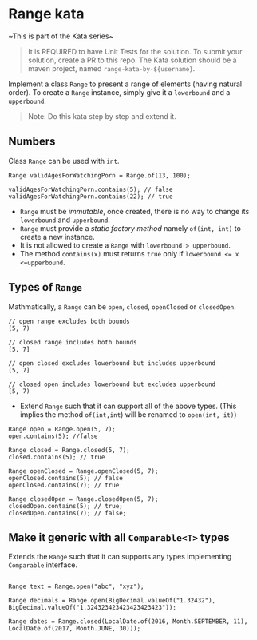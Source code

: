 # Range kata

~This is part of the Kata series~

> It is REQUIRED to have Unit Tests for the solution.
> To submit your solution, create a PR to this repo. The Kata solution should be a maven project, named  `range-kata-by-${username}`.

Implement a class `Range` to present a range of elements (having natural order). To create a `Range` instance, simply give it a `lowerbound` and a `upperbound`.

> Note: Do this kata step by step and extend it.

## Numbers

Class `Range` can be used with `int`.

```
Range validAgesForWatchingPorn = Range.of(13, 100);

validAgesForWatchingPorn.contains(5); // false
validAgesForWatchingPorn.contains(22); // true

```

- `Range` must be *immutable*, once created, there is no way to change its `lowerbound` and `upperbound`.
- `Range` must provide a _static factory method_ namely `of(int, int)` to create a new instance.
- It is not allowed to create a `Range` with `lowerbound > upperbound`.
- The method `contains(x)` must returns `true` only if 
`lowerbound <= x <=upperbound`.

## Types of `Range`

Mathmatically, a `Range` can be `open`, `closed`, `openClosed` or `closedOpen`.

```
// open range excludes both bounds
(5, 7)

// closed range includes both bounds
[5, 7]

// open closed excludes lowerbound but includes upperbound
(5, 7]

// closed open includes lowerbound but excludes upperbound
[5, 7)

```


- Extend `Range` such that it can support all of the above types. (This implies the method `of(int,int`) will be renamed to `open(int, it)`)

```
Range open = Range.open(5, 7);
open.contains(5); //false

Range closed = Range.closed(5, 7);
closed.contains(5); // true

Range openClosed = Range.openClosed(5, 7);
openClosed.contains(5); // false
openClosed.contains(7); // true

Range closedOpen = Range.closedOpen(5, 7);
closedOpen.contains(5); // true;
closedOpen.contains(7); // false;

```


## Make it generic with all `Comparable<T>` types

Extends the `Range` such that it can supports any types implementing `Comparable` interface.


```

Range text = Range.open("abc", "xyz");

Range decimals = Range.open(BigDecimal.valueOf("1.32432"), BigDecimal.valueOf("1.324323423423423423423"));

Range dates = Range.closed(LocalDate.of(2016, Month.SEPTEMBER, 11), LocalDate.of(2017, Month.JUNE, 30)));

```